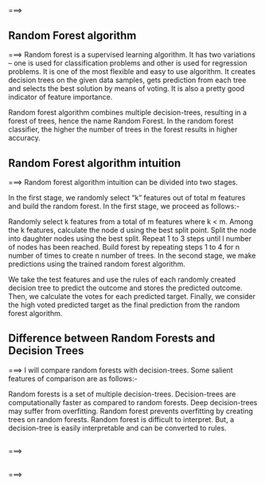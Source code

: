 
## 
===> 


## Random Forest algorithm
===> Random forest is a supervised learning algorithm. It has two variations – one is used for classification problems and other is used for regression problems. It is one of the most flexible and easy to use algorithm. It creates decision trees on the given data samples, gets prediction from each tree and selects the best solution by means of voting. It is also a pretty good indicator of feature importance.

Random forest algorithm combines multiple decision-trees, resulting in a forest of trees, hence the name Random Forest. In the random forest classifier, the higher the number of trees in the forest results in higher accuracy.


## Random Forest algorithm intuition 
===> Random forest algorithm intuition can be divided into two stages.

In the first stage, we randomly select “k” features out of total m features and build the random forest. In the first stage, we proceed as follows:-

Randomly select k features from a total of m features where k < m.
Among the k features, calculate the node d using the best split point.
Split the node into daughter nodes using the best split.
Repeat 1 to 3 steps until l number of nodes has been reached.
Build forest by repeating steps 1 to 4 for n number of times to create n number of trees.
In the second stage, we make predictions using the trained random forest algorithm.

We take the test features and use the rules of each randomly created decision tree to predict the outcome and stores the predicted outcome.
Then, we calculate the votes for each predicted target.
Finally, we consider the high voted predicted target as the final prediction from the random forest algorithm.


## Difference between Random Forests and Decision Trees
===> I will compare random forests with decision-trees. Some salient features of comparison are as follows:-

Random forests is a set of multiple decision-trees.
Decision-trees are computationally faster as compared to random forests.
Deep decision-trees may suffer from overfitting. Random forest prevents overfitting by creating trees on random forests.
Random forest is difficult to interpret. But, a decision-tree is easily interpretable and can be converted to rules.


## 
===> 


## 
===> 














